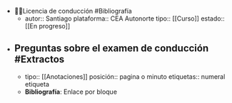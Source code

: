 - 👨‍🏫Licencia de conducción #Bibliografía
	- autor:: Santiago 
	  plataforma:: CEA Autonorte
	  tipo:: [[Curso]]
	  estado:: [[En progreso]]
- Preguntas sobre el examen de conducción #Extractos
	-
	- tipo:: [[Anotaciones]]
	  posición:: pagina o minuto
	  etiquetas:: numeral etiqueta
	- **Bibliografía**: Enlace por bloque
